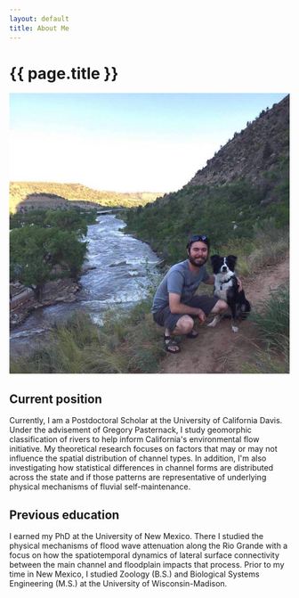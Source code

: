 ```yaml
---
layout: default
title: About Me
---
```


# {{ page.title }}

![Colin and Ella in Durango along the Animas River](/images/me_ella_animas_crop.jpg)

## Current position

Currently, I am a Postdoctoral Scholar at the University of California Davis. Under the advisement of Gregory Pasternack, I study geomorphic classification of rivers to help inform California's environmental flow initiative. My theoretical research focuses on factors that may or may not influence the spatial distribution of channel types. In addition, I'm also investigating how statistical differences in channel forms are distributed across the state and if those patterns are representative of underlying physical mechanisms of fluvial self-maintenance.

## Previous education

I earned my PhD at the University of New Mexico. There I studied the physical mechanisms of flood wave attenuation along the Rio Grande with a focus on how the spatiotemporal dynamics of lateral surface connectivity between the main channel and floodplain impacts that process. Prior to my time in New Mexico, I studied Zoology (B.S.) and Biological Systems Engineering (M.S.) at the University of Wisconsin-Madison.
